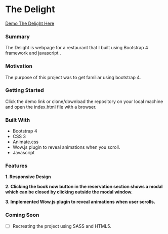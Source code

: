 # The Delight
[Demo The Delight Here](https://yog9.github.io/The-Delight/)

### Summary
The Delight is  webpage for a restaurant that I built using Bootstrap 4 framework and javascript .

### Motivation
The purpose of this project was to get familiar using bootstrap 4.

### Getting Started
  Click the demo link or clone/download the repository on your local machine and open the index.html file with a browser.
  
### Built With
* Bootstrap 4
* CSS 3
* Animate.css
* Wow.js plugin to reveal animations when you scroll.
* Javascript

### Features
**1. Responsive Design**

**2. Clicking the book now button in the reservation section shows a modal which can be closed by clicking outside
     the modal window.**

**3. Implemented Wow.js plugin to reveal animations when user scrolls.**

### Coming Soon 
- [ ]  Recreating the project using SASS and HTML5.

